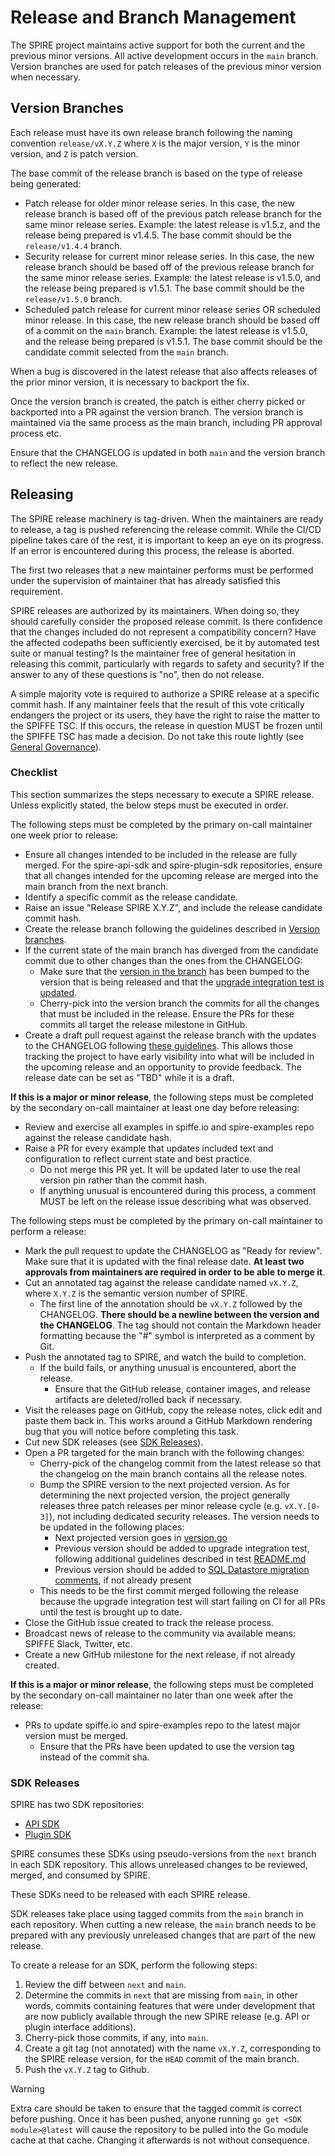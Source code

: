 # Release and Branch Management

The SPIRE project maintains active support for both the current and the previous minor versions. All active development occurs in the `main` branch. Version branches are used for patch releases of the previous minor version when necessary.

## Version Branches

Each release must have its own release branch following the naming convention `release/vX.Y.Z` where `X` is the major version, `Y` is the minor version, and `Z` is patch version.

The base commit of the release branch is based on the type of release being generated:

* Patch release for older minor release series. In this case, the new release branch is based off of the previous patch release branch for the same minor release series. Example: the latest release is v1.5.z, and the release being prepared is v1.4.5. The base commit should be the `release/v1.4.4` branch.
* Security release for current minor release series. In this case, the new release branch should be based off of the previous release branch for the same minor release series. Example: the latest release is v1.5.0, and the release being prepared is v1.5.1. The base commit should be the `release/v1.5.0` branch.
* Scheduled patch release for current minor release series OR scheduled minor release. In this case, the new release branch should be based off of a commit on the `main` branch. Example: the latest release is v1.5.0, and the release being prepared is v1.5.1. The base commit should be the candidate commit selected from the `main` branch.

When a bug is discovered in the latest release that also affects releases of the prior minor version, it is necessary to backport the fix.

Once the version branch is created, the patch is either cherry picked or backported into a PR against the version branch. The version branch is maintained via the same process as the main branch, including PR approval process etc.

Ensure that the CHANGELOG is updated in both `main` and the version branch to reflect the new release.

## Releasing

The SPIRE release machinery is tag-driven. When the maintainers are ready to release, a tag is pushed referencing the release commit. While the CI/CD pipeline takes care of the rest, it is important to keep an eye on its progress. If an error is encountered during this process, the release is aborted.

The first two releases that a new maintainer performs must be performed under the supervision of maintainer that has already satisfied this requirement.

SPIRE releases are authorized by its maintainers. When doing so, they should carefully consider the proposed release commit. Is there confidence that the changes included do not represent a compatibility concern? Have the affected codepaths been sufficiently exercised, be it by automated test suite or manual testing? Is the maintainer free of general hesitation in releasing this commit, particularly with regards to safety and security? If the answer to any of these questions is "no", then do not release.

A simple majority vote is required to authorize a SPIRE release at a specific commit hash. If any maintainer feels that the result of this vote critically endangers the project or its users, they have the right to raise the matter to the SPIFFE TSC. If this occurs, the release in question MUST be frozen until the SPIFFE TSC has made a decision. Do not take this route lightly (see [General Governance](MAINTAINERS.md#general-governance)).

### Checklist

This section summarizes the steps necessary to execute a SPIRE release. Unless explicitly stated, the below steps must be executed in order.

The following steps must be completed by the primary on-call maintainer one week prior to release:

* Ensure all changes intended to be included in the release are fully merged. For the spire-api-sdk and spire-plugin-sdk repositories, ensure that all changes intended for the upcoming release are merged into the main branch from the next branch.
* Identify a specific commit as the release candidate.
* Raise an issue "Release SPIRE X.Y.Z", and include the release candidate commit hash.
* Create the release branch following the guidelines described in [Version branches](#version-branches).
* If the current state of the main branch has diverged from the candidate commit due to other changes than the ones from the CHANGELOG:
  * Make sure that the [version in the branch](pkg/common/version/version.go) has been bumped to the version that is being released and that the [upgrade integration test is updated](test/integration/suites/upgrade/README.md#maintenance).
  * Cherry-pick into the version branch the commits for all the changes that must be included in the release. Ensure the PRs for these commits all target the release milestone in GitHub.
* Create a draft pull request against the release branch with the updates to the CHANGELOG following [these guidelines](doc/changelog_guidelines.md). This allows those tracking the project to have early visibility into what will be included in the upcoming release and an opportunity to provide feedback. The release date can be set as "TBD" while it is a draft.

**If this is a major or minor release**, the following steps must be completed by the secondary on-call maintainer at least one day before releasing:

* Review and exercise all examples in spiffe.io and spire-examples repo against the release candidate hash.
* Raise a PR for every example that updates included text and configuration to reflect current state and best practice.
  * Do not merge this PR yet. It will be updated later to use the real version pin rather than the commit hash.
  * If anything unusual is encountered during this process, a comment MUST be left on the release issue describing what was observed.

The following steps must be completed by the primary on-call maintainer to perform a release:

* Mark the pull request to update the CHANGELOG as "Ready for review". Make sure that it is updated with the final release date. **At least two approvals from maintainers are required in order to be able to merge it**.
* Cut an annotated tag against the release candidate named `vX.Y.Z`, where `X.Y.Z` is the semantic version number of SPIRE.
  * The first line of the annotation should be `vX.Y.Z` followed by the CHANGELOG. **There should be a newline between the version and the CHANGELOG**. The tag should not contain the Markdown header formatting because the "#" symbol is interpreted as a comment by Git.
* Push the annotated tag to SPIRE, and watch the build to completion.
  * If the build fails, or anything unusual is encountered, abort the release.
    * Ensure that the GitHub release, container images, and release artifacts are deleted/rolled back if necessary.
* Visit the releases page on GitHub, copy the release notes, click edit and paste them back in. This works around a GitHub Markdown rendering bug that you will notice before completing this task.
* Cut new SDK releases (see [SDK Releases](#sdk-releases)).
* Open a PR targeted for the main branch with the following changes:
  * Cherry-pick of the changelog commit from the latest release so that the changelog on the main branch contains all the release notes.
  * Bump the SPIRE version to the next projected version. As for determining the next projected version, the project generally releases three patch releases per minor release cycle (e.g. `vX.Y.[0-3]`), not including dedicated security releases. The version needs to be updated in the following places:
    * Next projected version goes in [version.go](pkg/common/version/version.go)
    * Previous version should be added to upgrade integration test, following additional guidelines described in test [README.md](test/integration/suites/upgrade/README.md#maintenance)
    * Previous version should be added to [SQL Datastore migration comments](pkg/server/datastore/sqlstore/migration.go), if not already present
  * This needs to be the first commit merged following the release because the upgrade integration test will start failing on CI for all PRs until the test is brought up to date.
* Close the GitHub issue created to track the release process.
* Broadcast news of release to the community via available means: SPIFFE Slack, Twitter, etc.
* Create a new GitHub milestone for the next release, if not already created.

**If this is a major or minor release**, the following steps must be completed by the secondary on-call maintainer no later than one week after the release:

* PRs to update spiffe.io and spire-examples repo to the latest major version must be merged.
  * Ensure that the PRs have been updated to use the version tag instead of the commit sha.

### SDK Releases

SPIRE has two SDK repositories:

* [API SDK](https://github.com/spiffe/spire-api-sdk)
* [Plugin SDK](https://github.com/spiffe/spire-plugin-sdk)

SPIRE consumes these SDKs using pseudo-versions from the `next` branch in each SDK repository. This allows unreleased changes to be reviewed, merged, and consumed by SPIRE.

These SDKs need to be released with each SPIRE release.

SDK releases take place using tagged commits from the `main` branch in each repository. When cutting a new release, the `main` branch needs to be prepared with any previously unreleased changes that are part of the new release.

To create a release for an SDK, perform the following steps:

1. Review the diff between `next` and `main`.
1. Determine the commits in `next` that are missing from `main`, in other words, commits containing features that were under development that are now publicly available through the new SPIRE release (e.g. API or plugin interface additions).
1. Cherry-pick those commits, if any, into `main`.
1. Create a git tag (not annotated) with the name `vX.Y.Z`, corresponding to the SPIRE release version, for the `HEAD` commit of the main branch.
1. Push the `vX.Y.Z` tag to Github.

> [!WARNING]  
> Extra care should be taken to ensure that the tagged commit is correct before pushing. Once it has been pushed, anyone running `go get <SDK module>@latest` will cause the repository to be pulled into the Go module cache at that cache. Changing it afterwards is not without consequence.
